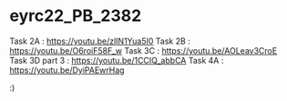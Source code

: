 # eyrc22_PB_2382

Task 2A : https://youtu.be/zlIN1Yua5I0
Task 2B : https://youtu.be/O6roiF58F_w
Task 3C : https://youtu.be/AOLeav3CroE
Task 3D part 3 : https://youtu.be/1CCIQ_abbCA
Task 4A : https://youtu.be/DyiPAEwrHag

:)
